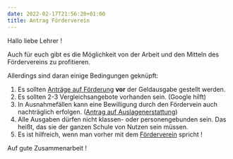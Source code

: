 ```yaml
---
date: 2022-02-17T21:56:20+01:00
title: Antrag Förderverein
---
```


Hallo liebe Lehrer !

Auch für euch gibt es die Möglichkeit von der Arbeit und den Mitteln des Fördervereins zu profitieren.

Allerdings sind daran einige Bedingungen geknüpft:

1. Es sollten [Anträge auf Förderung](https://thalia-fv.bornkessel.com/images/Verein/Antraege/Antrag-auf-Foerderung.pdf) **vor** der Geldausgabe gestellt werden.
2. Es sollten 2-3 Vergleichsangebote vorhanden sein. (Google hilft)
3. In Ausnahmefällen kann eine Bewilligung durch den Fördervein auch nachträglich erfolgen. ([Antrag auf Auslagenerstattung](https://thalia-fv.bornkessel.com/images/Verein/Antraege/fv-auslagenerstattung.pdf))
4. Alle Ausgaben dürfen nicht klassen- oder personengebunden sein. 
     Das heißt, das sie der ganzen Schule von Nutzen sein müssen.
5. Es ist hilfreich, wenn man vorher mit dem [Förderverein](https://thalia-fv.bornkessel.com/index.php/fv/kontakt/8-fv) spricht !

 

Auf gute Zusammenarbeit !

 
